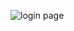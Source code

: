 ![login page](https://github.com/DevPikimon/login-page/assets/131951426/c3789f19-598d-4c38-b720-9318fa901469)
